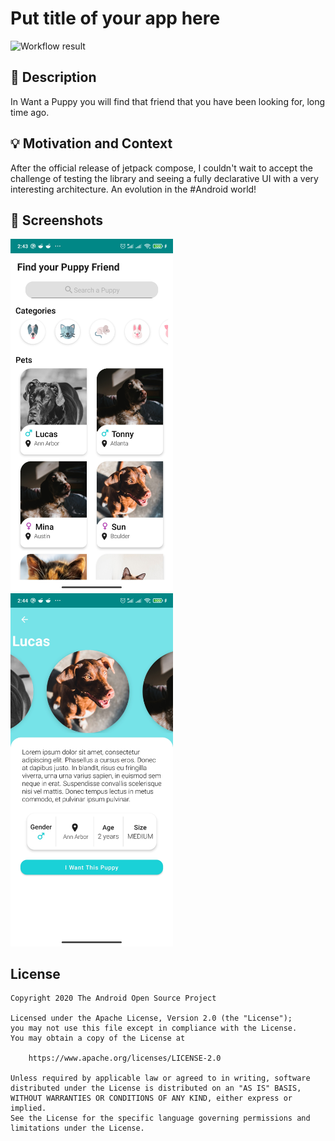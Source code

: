 # Put title of your app here

<!--- Replace <OWNER> with your Github Username and <REPOSITORY> with the name of your repository. -->
<!--- You can find both of these in the url bar when you open your repository in github. -->
![Workflow result](https://github.com/wilsoncastiblanco/want-a-puppy/workflows/Check/badge.svg)


## :scroll: Description
<!--- Describe your app in one or two sentences -->
In Want a Puppy you will find that friend that you have been looking for, long time ago.

## :bulb: Motivation and Context
<!--- Optionally point readers to interesting parts of your submission. -->
<!--- What are you especially proud of? -->
After the official release of jetpack compose, I couldn't wait to accept the challenge of testing the library and seeing a fully declarative UI with a very interesting architecture. An evolution in the #Android world!

## :camera_flash: Screenshots
<!-- You can add more screenshots here if you like -->
<img src="/results/screenshot_1.png" width="260">&emsp;<img src="/results/screenshot_2.png" width="260">

## License
```
Copyright 2020 The Android Open Source Project

Licensed under the Apache License, Version 2.0 (the "License");
you may not use this file except in compliance with the License.
You may obtain a copy of the License at

    https://www.apache.org/licenses/LICENSE-2.0

Unless required by applicable law or agreed to in writing, software
distributed under the License is distributed on an "AS IS" BASIS,
WITHOUT WARRANTIES OR CONDITIONS OF ANY KIND, either express or implied.
See the License for the specific language governing permissions and
limitations under the License.
```
